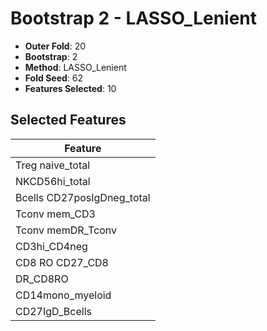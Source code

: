 # Bootstrap 2 - LASSO_Lenient

- **Outer Fold**: 20
- **Bootstrap**: 2
- **Method**: LASSO_Lenient
- **Fold Seed**: 62
- **Features Selected**: 10

## Selected Features

| Feature |
|---------|
| Treg naive_total |
| NKCD56hi_total |
| Bcells CD27posIgDneg_total |
| Tconv mem_CD3 |
| Tconv memDR_Tconv |
| CD3hi_CD4neg |
| CD8 RO CD27_CD8 |
| DR_CD8RO |
| CD14mono_myeloid |
| CD27IgD_Bcells |
